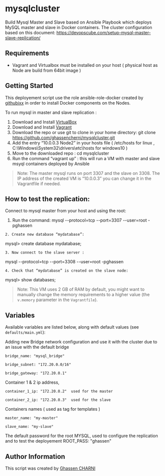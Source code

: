 # mysqlcluster
Build Mysql Master and Slave based on Ansible Playbook which deploys MySQL master and slave in Docker containers.
The cluster configuration based on this document: https://devopscube.com/setup-mysql-master-slave-replication/

## Requirements

- Vagrant and Virtualbox must be installed on your host ( physical host as Node are build from 64bit image ) 

## Getting Started

This deployement script use the role ansible-role-docker created by [githubixx](https://github.com/githubixx) in order to install Docker components on the Nodes.

To run mysql in master and slave replication :

  1. Download and Install [VirtualBox](https://www.virtualbox.org/wiki/Downloads)
  2. Download and Install [Vagrant](https://www.vagrantup.com/downloads.html)
  3. Download the repo or use git to clone in your home directory: git clone https://github.com/ghassencherni/mysqlcluster.git
  4. Add the entry “10.0.0.3 Node2” in your hosts file ( /etc/hosts for linux , C:\Windows\System32\drivers\etc\hosts for windows10 )
  5. Move to the downloaded repo : cd mysqlcluster
  6. Run the command “vagrant up” : this will run a VM with master and slave msyql containers deployed by Ansible

> Note: 
The master mysql  runs on port 3307 and the slave on 3308.
The IP address of the created VM is “10.0.0.3” you can change it in the Vagrantfile if needed.
 
## How to test the replication:
Connect to mysql master from your host and using the root:
   1. Run the command:
mysql --protocol=tcp --port=3307 --user=root -pghassen
    
    2. Create new database “mydatabase”:
mysql> create database mydatabase;

    3. Now connect to the slave server :
mysql --protocol=tcp --port=3308 --user=root -pghassen

    4. Check that “mydatabase” is created on the slave node:
mysql> show databases;

> Note: This VM uses 2 GB of RAM by default, you might want to manually change the memory requirements to a higher value (the `v.memory` parameter in the `Vagrantfile`).

## Variables

Available variables are listed below, along with default values (see `defaults/main.yml`):



Adding new Bridge network configuration and use it with the cluster due to an issue with the default bridge 
 
    bridge_name: "mysql_bridge"
 
    bridge_subnet: "172.20.0.0/16"
 
    bridge_gateway: "172.20.0.1"



Container 1 & 2 ip address, 
 
    container_1_ip: "172.20.0.2"  used for the master
 
    container_2_ip: "172.20.0.3"  used for the slave



Containers names ( used as tag for templates )
    
    master_name: "my-master"
    
    slave_name: "my-slave"



The default password for the root MYSQL, used to configure the replication and to test the deployement 
    ROOT_PASS: "ghassen" 

## Author Information

This script  was created by [Ghassen CHARNI](https://github.com/ghassencherni/)
